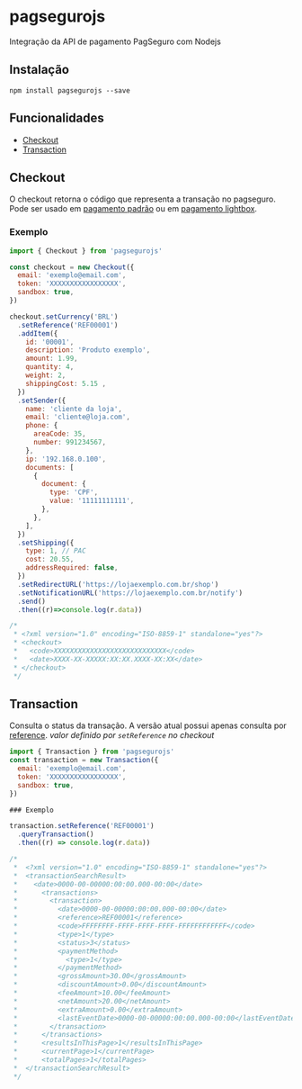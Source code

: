# pagsegurojs

Integração da API de pagamento PagSeguro com Nodejs

## Instalação

```
npm install pagsegurojs --save
```

## Funcionalidades

- [Checkout](#checkout)
- [Transaction](#transaction)

## Checkout

O checkout retorna o código que representa a transação no pagseguro. Pode ser usado em [pagamento padrão](https://dev.pagseguro.uol.com.br/documentacao/pagamento-online/pagamentos/pagamento-padrao) ou em [pagamento lightbox](https://dev.pagseguro.uol.com.br/documentacao/pagamento-online/pagamentos/pagamento-lightbox).

### Exemplo

```javascript
import { Checkout } from 'pagsegurojs'

const checkout = new Checkout({
  email: 'exemplo@email.com',
  token: 'XXXXXXXXXXXXXXXXX',
  sandbox: true,
})

checkout.setCurrency('BRL')
  .setReference('REF00001')
  .addItem({
    id: '00001',
    description: 'Produto exemplo',
    amount: 1.99,
    quantity: 4,
    weight: 2,
    shippingCost: 5.15 ,
  })
  .setSender({
    name: 'cliente da loja',
    email: 'cliente@loja.com',
    phone: {
      areaCode: 35,
      number: 991234567,
    },
    ip: '192.168.0.100',
    documents: [
      {
        document: {
          type: 'CPF',
          value: '11111111111',
        },
      },
    ],
  })
  .setShipping({
    type: 1, // PAC
    cost: 20.55,
    addressRequired: false,
  })
  .setRedirectURL('https://lojaexemplo.com.br/shop')
  .setNotificationURL('https://lojaexemplo.com.br/notify')
  .send()
  .then((r)=>console.log(r.data))

/*
 * <?xml version="1.0" encoding="ISO-8859-1" standalone="yes"?>
 * <checkout>
 *   <code>XXXXXXXXXXXXXXXXXXXXXXXXXXXX</code>
 *   <date>XXXX-XX-XXXXX:XX:XX.XXXX-XX:XX</date>
 * </checkout>
 */
```

## Transaction

Consulta o status da transação. A versão atual possui apenas consulta por [reference](https://dev.pagseguro.uol.com.br/documentacao/pagamento-online/pagamentos/consultando-por-codigo-de-referencia). *valor definido por `setReference` no checkout*

```javascript
import { Transaction } from 'pagsegurojs'
const transaction = new Transaction({
  email: 'exemplo@email.com',
  token: 'XXXXXXXXXXXXXXXXX',
  sandbox: true,
})

### Exemplo

transaction.setReference('REF00001')
  .queryTransaction()
  .then((r) => console.log(r.data))

/*
 *  <?xml version="1.0" encoding="ISO-8859-1" standalone="yes"?>
 *  <transactionSearchResult>
 *    <date>0000-00-00000:00:00.000-00:00</date>
 *      <transactions>
 *        <transaction>
 *          <date>0000-00-00000:00:00.000-00:00</date>
 *          <reference>REF00001</reference>
 *          <code>FFFFFFFF-FFFF-FFFF-FFFF-FFFFFFFFFFFF</code>
 *          <type>1</type>
 *          <status>3</status>
 *          <paymentMethod>
 *            <type>1</type>
 *          </paymentMethod>
 *          <grossAmount>30.00</grossAmount>
 *          <discountAmount>0.00</discountAmount>
 *          <feeAmount>10.00</feeAmount>
 *          <netAmount>20.00</netAmount>
 *          <extraAmount>0.00</extraAmount>
 *          <lastEventDate>0000-00-00000:00:00.000-00:00</lastEventDate>
 *        </transaction>
 *      </transactions>
 *      <resultsInThisPage>1</resultsInThisPage>
 *      <currentPage>1</currentPage>
 *      <totalPages>1</totalPages>
 *  </transactionSearchResult>
 */
```
